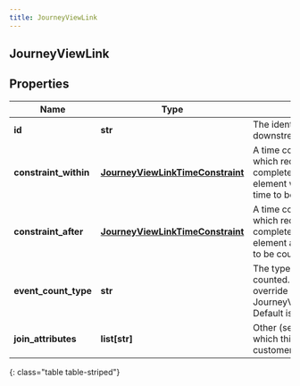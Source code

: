 ```yaml
---
title: JourneyViewLink
---
```

## JourneyViewLink

## Properties

|Name | Type | Description | Notes|
|------------ | ------------- | ------------- | -------------|
| **id** | **str** | The identifier of the element downstream | |
| **constraint_within** | [**JourneyViewLinkTimeConstraint**](JourneyViewLinkTimeConstraint.html) | A time constraint on this link, which requires a customer to complete the downstream element within this amount of time to be counted. | [optional] |
| **constraint_after** | [**JourneyViewLinkTimeConstraint**](JourneyViewLinkTimeConstraint.html) | A time constraint on this link, which requires a customer must complete the downstream element after this amount of time to be counted. | [optional] |
| **event_count_type** | **str** | The type of events that will be counted. Note: Concurrent will override any JourneyViewLinkTimeConstraint. Default is Sequential. | [optional] |
| **join_attributes** | **list[str]** | Other (secondary) attributes on which this link should join the customers being counted | [optional] |
{: class="table table-striped"}


